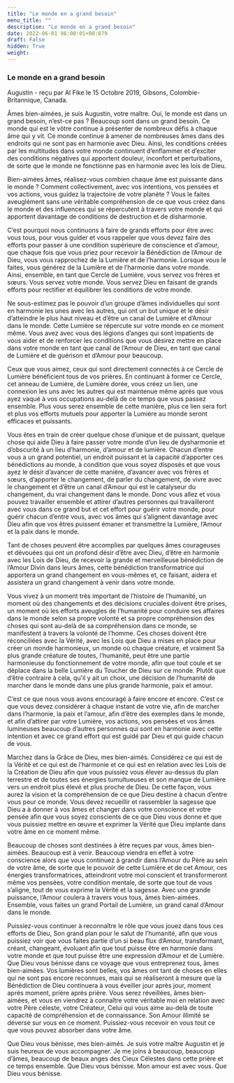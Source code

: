 ```yaml
---
title: "Le monde en a grand besoin"
menu_title: ""
description: "Le monde en a grand besoin"
date: 2022-06-01 06:00:01+00:879
draft: False
hidden: True
weight:
---
```

### Le monde en a grand besoin

Augustin - reçu par Al Fike le 15 Octobre 2019, Gibsons, Colombie-Britannique, Canada.

Âmes bien-aimées, je suis Augustin, votre maître. Oui, le monde est dans un grand besoin, n’est-ce pas ? Beaucoup sont dans un grand besoin. Ce monde qui est le vôtre continue à présenter de nombreux défis à chaque âme qui y vit. Ce monde continue à amener de nombreuses âmes dans des endroits qui ne sont pas en harmonie avec Dieu. Ainsi, les conditions créées par les multitudes dans votre monde continuent d’enflammer et d’exciter des conditions négatives qui apportent douleur, inconfort et perturbations, de sorte que le monde ne fonctionne pas en harmonie avec les lois de Dieu.

Bien-aimées âmes, réalisez-vous combien chaque âme est puissante dans le monde ? Comment collectivement, avec vos intentions, vos pensées et vos actions, vous guidez la trajectoire de votre planète ? Vous le faites aveuglément sans une véritable compréhension de ce que vous créez dans le monde et des influences qui se répercutent à travers votre monde et qui apportent davantage de conditions de destruction et de disharmonie.

C’est pourquoi nous continuons à faire de grands efforts pour être avec vous tous, pour vous guider et vous rappeler que vous devez faire des efforts pour passer à une condition supérieure de conscience et d’amour, que chaque fois que vous priez pour recevoir la Bénédiction de l’Amour de Dieu, vous vous rapprochez de la Lumière et de l’harmonie. Lorsque vous le faites, vous générez de la Lumière et de l’harmonie dans votre monde. Ainsi, ensemble, en tant que Cercle de Lumière, vous servez vos frères et sœurs. Vous servez votre monde. Vous servez Dieu en faisant de grands efforts pour rectifier et équilibrer les conditions de votre monde.

Ne sous-estimez pas le pouvoir d’un groupe d’âmes individuelles qui sont en harmonie les unes avec les autres, qui ont un but unique et le désir d’atteindre le plus haut niveau et d’être un canal de Lumière et d’Amour dans le monde. Cette Lumière se répercute sur votre monde en ce moment même. Vous avez avec vous des légions d’anges qui sont impatients de vous aider et de renforcer les conditions que vous désirez mettre en place dans votre monde en tant que canal de l’Amour de Dieu, en tant que canal de Lumière et de guérison et d’Amour pour beaucoup.

Ceux que vous aimez, ceux qui sont directement connectés à ce Cercle de Lumière bénéficient tous de vos prières. En continuant à former ce Cercle, cet anneau de Lumière, de Lumière dorée, vous créez un lien, une connexion les uns avec les autres qui est maintenue même après que vous ayez vaqué à vos occupations au-delà de ce temps que vous passez ensemble. Plus vous serez ensemble de cette manière, plus ce lien sera fort et plus vos efforts mutuels pour apporter la Lumière au monde seront efficaces et puissants.

Vous êtes en train de créer quelque chose d’unique et de puissant, quelque chose qui aide Dieu à faire passer votre monde d’un lieu de dysharmonie et d’obscurité à un lieu d’harmonie, d’amour et de lumière. Chacun d’entre vous a un grand potentiel, un endroit puissant et la capacité d’apporter ces bénédictions au monde, à condition que vous soyez disposés et que vous ayez le désir d’avancer de cette manière, d’avancer avec vos frères et sœurs, d’apporter le changement, de parler du changement, de vivre avec le changement et d’être un canal d’Amour qui est le catalyseur du changement, du vrai changement dans le monde. Donc vous allez et vous pouvez travailler ensemble et attirer d’autres personnes qui travailleront avec vous dans ce grand but et cet effort pour guérir votre monde, pour guérir chacun d’entre vous, avec vos âmes qui s’alignent davantage avec Dieu afin que vos êtres puissent émaner et transmettre la Lumière, l’Amour et la paix dans le monde.

Tant de choses peuvent être accomplies par quelques âmes courageuses et dévouées qui ont un profond désir d’être avec Dieu, d’être en harmonie avec les Lois de Dieu, de recevoir la grande et merveilleuse bénédiction de l’Amour Divin dans leurs âmes, cette bénédiction transformatrice qui apportera un grand changement en vous-mêmes et, ce faisant, aidera et assistera un grand changement à venir dans votre monde.

Vous vivez à un moment très important de l’histoire de l’humanité, un moment où des changements et des décisions cruciales doivent être prises, un moment où les efforts aveugles de l’humanité pour conduire ses affaires dans le monde selon sa propre volonté et sa propre compréhension des choses qui sont au-delà de sa compréhension dans ce monde, se manifestent à travers la volonté de l’homme. Ces choses doivent être réconciliées avec la Vérité, avec les Lois que Dieu a mises en place pour créer un monde harmonieux, un monde où chaque créature, et vraiment Sa plus grande créature de toutes, l’humanité, peut être une partie harmonieuse du fonctionnement de votre monde, afin que tout coule et se déplace dans la belle Lumière du Toucher de Dieu sur ce monde. Plutôt que d’être contraire à cela, qu’il y ait un choix, une décision de l’humanité de marcher dans le monde dans une plus grande harmonie, paix et amour.

C’est ce que nous vous avons encouragé à faire encore et encore. C’est ce que vous devez considérer à chaque instant de votre vie, afin de marcher dans l’harmonie, la paix et l’amour, afin d’être des exemples dans le monde, et afin d’attirer par votre Lumière, vos actions, vos pensées et vos âmes lumineuses beaucoup d’autres personnes qui sont en harmonie avec cette intention et avec ce grand effort qui est guidé par Dieu et qui guide chacun de vous.

Marchez dans la Grâce de Dieu, mes bien-aimés. Considérez ce qui est de la Vérité et ce qui est de l’harmonie et ce qui est en relation avec les Lois de la Création de Dieu afin que vous puissiez vous élever au-dessus du plan terrestre et de toutes ses énergies tumultueuses et son manque de Lumière vers un endroit plus élevé et plus proche de Dieu. De cette façon, vous aurez la vision et la compréhension de ce que Dieu destine à chacun d’entre vous pour ce monde. Vous devez recueillir et rassembler la sagesse que Dieu a à donner à vos âmes et changer dans votre conscience et votre pensée afin que vous soyez conscients de ce que Dieu vous donne et que vous puissiez mettre en œuvre et exprimer la Vérité que Dieu implante dans votre âme en ce moment même.

Beaucoup de choses sont destinées à être reçues par vous, âmes bien-aimées. Beaucoup est à venir. Beaucoup viendra en effet à votre conscience alors que vous continuez à grandir dans l’Amour du Père au sein de votre âme, de sorte que le pouvoir de cette Lumière et de cet Amour, ces énergies transformatrices, atteindront votre moi conscient et transformeront même vos pensées, votre condition mentale, de sorte que tout de vous s’aligne, tout de vous exprime la Vérité et la sagesse. Avec une grande puissance, l’Amour coulera à travers vous tous, âmes bien-aimées. Ensemble, vous faites un grand Portail de Lumière, un grand canal d’Amour dans le monde.

Puissiez-vous continuer à reconnaître le rôle que vous jouez dans tous ces efforts de Dieu, Son grand plan pour le salut de l’humanité, afin que vous puissiez voir que vous faites partie d’un si beau flux d’Amour, transformant, créant, changeant, évoluant afin que tout puisse être en harmonie dans votre monde et que tout puisse être une expression d’Amour et de Lumière. Que Dieu vous bénisse dans ce voyage que vous entreprenez tous, âmes bien-aimées. Vos lumières sont belles, vos âmes ont tant de choses en elles qui ne sont pas encore reconnues, mais qui se réaliseront à mesure que la Bénédiction de Dieu continuera à vous éveiller jour après jour, moment après moment, prière après prière. Vous serez réveillées, âmes bien-aimées, et vous en viendrez à connaître votre véritable moi en relation avec votre Père céleste, votre Créateur, Celui qui vous aime au-delà de toute capacité de compréhension et de connaissance. Son Amour illimité se déverse sur vous en ce moment. Puissiez-vous recevoir en vous tout ce que vous pouvez absorber dans votre âme.

Que Dieu vous bénisse, mes bien-aimés. Je suis votre maître Augustin et je suis heureux de vous accompagner. Je me joins à beaucoup, beaucoup d’âmes, beaucoup de beaux anges des Cieux Célestes dans cette prière et ce temps ensemble. Que Dieu vous bénisse. Mon amour est avec vous. Que Dieu vous bénisse.
